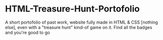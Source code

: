 # HTML-Treasure-Hunt-Portofolio
A short portofolio of past work, website fully made in HTML &amp; CSS [nothing else], even with a "treasure hunt" kind-of game on it. Find all the badges and you're good to go
